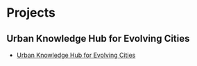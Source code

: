 # Projects
## Urban Knowledge Hub for Evolving Cities
- [Urban Knowledge Hub for Evolving Cities](urban-knowledge-hub/README.md)
